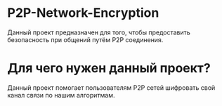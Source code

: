# P2P-Network-Encryption
Данный проект предназначен для того, чтобы предоставить безопасность при общений путём P2P соединения.

# Для чего нужен данный проект?
Данный проект помогает пользователям P2P сетей шифровать свой канал связи по нашим алгоритмам.
